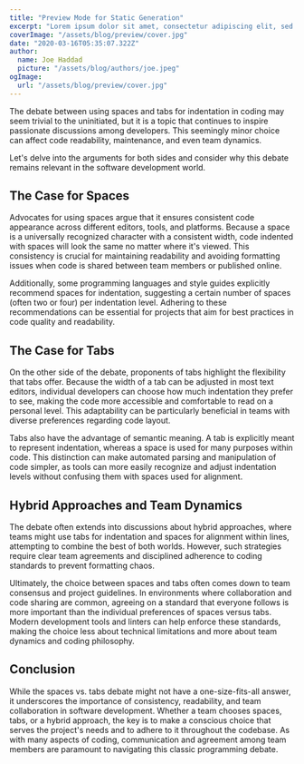 ```yaml
---
title: "Preview Mode for Static Generation"
excerpt: "Lorem ipsum dolor sit amet, consectetur adipiscing elit, sed do eiusmod tempor incididunt ut labore et dolore magna aliqua. Praesent elementum facilisis leo vel fringilla est ullamcorper eget. At imperdiet dui accumsan sit amet nulla facilities morbi tempus."
coverImage: "/assets/blog/preview/cover.jpg"
date: "2020-03-16T05:35:07.322Z"
author:
  name: Joe Haddad
  picture: "/assets/blog/authors/joe.jpeg"
ogImage:
  url: "/assets/blog/preview/cover.jpg"
---
```


The debate between using spaces and tabs for indentation in coding may seem trivial to the uninitiated, but it is a topic that continues to inspire passionate discussions among developers. This seemingly minor choice can affect code readability, maintenance, and even team dynamics.

Let's delve into the arguments for both sides and consider why this debate remains relevant in the software development world.

## The Case for Spaces

Advocates for using spaces argue that it ensures consistent code appearance across different editors, tools, and platforms. Because a space is a universally recognized character with a consistent width, code indented with spaces will look the same no matter where it's viewed. This consistency is crucial for maintaining readability and avoiding formatting issues when code is shared between team members or published online.

Additionally, some programming languages and style guides explicitly recommend spaces for indentation, suggesting a certain number of spaces (often two or four) per indentation level. Adhering to these recommendations can be essential for projects that aim for best practices in code quality and readability.

## The Case for Tabs

On the other side of the debate, proponents of tabs highlight the flexibility that tabs offer. Because the width of a tab can be adjusted in most text editors, individual developers can choose how much indentation they prefer to see, making the code more accessible and comfortable to read on a personal level. This adaptability can be particularly beneficial in teams with diverse preferences regarding code layout.

Tabs also have the advantage of semantic meaning. A tab is explicitly meant to represent indentation, whereas a space is used for many purposes within code. This distinction can make automated parsing and manipulation of code simpler, as tools can more easily recognize and adjust indentation levels without confusing them with spaces used for alignment.

## Hybrid Approaches and Team Dynamics

The debate often extends into discussions about hybrid approaches, where teams might use tabs for indentation and spaces for alignment within lines, attempting to combine the best of both worlds. However, such strategies require clear team agreements and disciplined adherence to coding standards to prevent formatting chaos.

Ultimately, the choice between spaces and tabs often comes down to team consensus and project guidelines. In environments where collaboration and code sharing are common, agreeing on a standard that everyone follows is more important than the individual preferences of spaces versus tabs. Modern development tools and linters can help enforce these standards, making the choice less about technical limitations and more about team dynamics and coding philosophy.

## Conclusion

While the spaces vs. tabs debate might not have a one-size-fits-all answer, it underscores the importance of consistency, readability, and team collaboration in software development. Whether a team chooses spaces, tabs, or a hybrid approach, the key is to make a conscious choice that serves the project's needs and to adhere to it throughout the codebase. As with many aspects of coding, communication and agreement among team members are paramount to navigating this classic programming debate.
